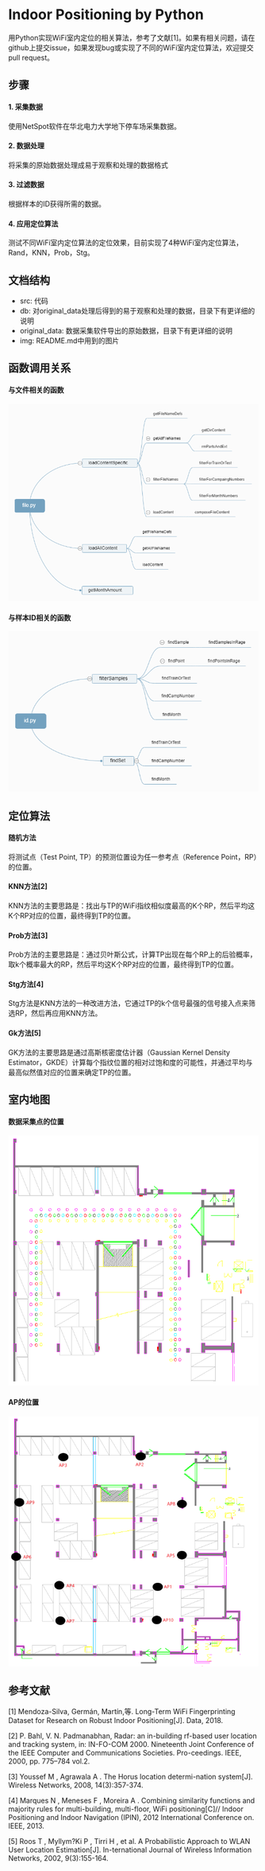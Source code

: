 # Indoor Positioning by Python
用Python实现WiFi室内定位的相关算法，参考了文献[1]。如果有相关问题，请在github上提交issue，如果发现bug或实现了不同的WiFi室内定位算法，欢迎提交pull request。
## 步骤
#### 1. 采集数据
使用NetSpot软件在华北电力大学地下停车场采集数据。
#### 2. 数据处理
将采集的原始数据处理成易于观察和处理的数据格式
#### 3. 过滤数据
根据样本的ID获得所需的数据。
#### 4. 应用定位算法
测试不同WiFi室内定位算法的定位效果，目前实现了4种WiFi室内定位算法，Rand，KNN，Prob，Stg。
## 文档结构
* src: 代码
* db: 对original_data处理后得到的易于观察和处理的数据，目录下有更详细的说明
* original_data: 数据采集软件导出的原始数据，目录下有更详细的说明
* img: README.md中用到的图片
## 函数调用关系
#### 与文件相关的函数
![图片](img/file.py.png)
#### 与样本ID相关的函数
![图片](img/id.py.png)
## 定位算法
#### 随机方法
将测试点（Test Point, TP）的预测位置设为任一参考点（Reference Point，RP）的位置。
#### KNN方法[2]
KNN方法的主要思路是：找出与TP的WiFi指纹相似度最高的K个RP，然后平均这K个RP对应的位置，最终得到TP的位置。
#### Prob方法[3]
Prob方法的主要思路是：通过贝叶斯公式，计算TP出现在每个RP上的后验概率，取k个概率最大的RP，然后平均这K个RP对应的位置，最终得到TP的位置。
#### Stg方法[4]
Stg方法是KNN方法的一种改进方法，它通过TP的k个信号最强的信号接入点来筛选RP，然后再应用KNN方法。
#### Gk方法[5]
GK方法的主要思路是通过高斯核密度估计器（Gaussian Kernel Density Estimator，GKDE）计算每个指纹位置的相对过饱和度的可能性，并通过平均与最高似然值对应的位置来确定TP的位置。
## 室内地图
#### 数据采集点的位置
![图片](img/map.png)
#### AP的位置
![图片](img/ap.png)
## 参考文献
[1] Mendoza-Silva, Germán, Martín,等. Long-Term WiFi Fingerprinting Dataset for Research on Robust Indoor Positioning[J]. Data, 2018.

[2] P. Bahl, V. N. Padmanabhan, Radar: an in-building rf-based user location and tracking system, in: IN-FO-COM 2000. Nineteenth Joint Conference of the IEEE Computer and Communications Societies. Pro-ceedings. IEEE, 2000, pp. 775–784 vol.2.

[3] Youssef M , Agrawala A . The Horus location determi-nation system[J]. Wireless Networks, 2008, 14(3):357-374.

[4] Marques N , Meneses F , Moreira A . Combining similarity functions and majority rules for multi-building, multi-floor, WiFi positioning[C]// Indoor Positioning and Indoor Navigation (IPIN), 2012 International Conference on. IEEE, 2013.

[5] Roos T , Myllym?Ki P , Tirri H , et al. A Probabilistic Approach to WLAN User Location Estimation[J]. In-ternational Journal of Wireless Information Networks, 2002, 9(3):155-164.
